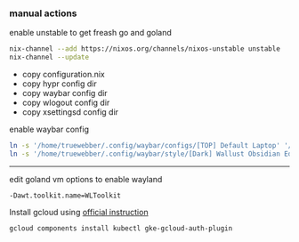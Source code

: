 ### manual actions

enable unstable to get freash go and goland
```bash
nix-channel --add https://nixos.org/channels/nixos-unstable unstable
nix-channel --update
```

 - copy configuration.nix
 - copy hypr config dir
 - copy waybar config dir
 - copy wlogout config dir
 - copy xsettingsd config dir

enable waybar config
```bash
ln -s '/home/truewebber/.config/waybar/configs/[TOP] Default Laptop' '/home/truewebber/.config/waybar/config'
ln -s '/home/truewebber/.config/waybar/style/[Dark] Wallust Obsidian Edge.css' '/home/truewebber/.config/waybar/style.css'
```

---

edit goland vm options to enable wayland
```
-Dawt.toolkit.name=WLToolkit
```

Install gcloud using [official instruction](https://cloud.google.com/sdk/docs/install)

```
gcloud components install kubectl gke-gcloud-auth-plugin
```
